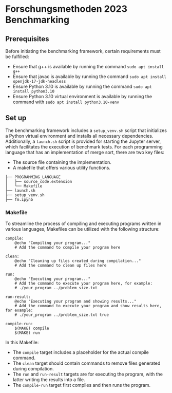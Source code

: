 # Forschungsmethoden 2023 Benchmarking

## Prerequisites

Before initiating the benchmarking framework, certain requirements must be fulfilled:
- Ensure that g++ is available by running the command `sudo apt install g++`
- Ensure that javac is available by running the command `sudo apt install openjdk-17-jdk-headless`
- Ensure Python 3.10 is available by running the command `sudo apt install python3.10`
- Ensure Python 3.10 virtual environment is available by running the command with `sudo apt install python3.10-venv`

## Set up
The benchmarking framework includes a `setup_venv.sh` script that initializes a Python virtual environment and installs all necessary dependencies. 
Additionally, a `launch.sh` script is provided for starting the Jupyter server, which facilitates the execution of benchmark tests.
For each programming language that has an implementation of merge sort, there are two key files:
- The source file containing the implementation.
- A makefile that offers various utility functions.

```
├── PROGRAMMING_LANGUAGE
│   ├── source_code.extension
│   └── Makefile
├── launch.sh
├── setup_venv.sh
├── fm.ipynb
```

### Makefile
To streamline the process of compiling and executing programs written in various languages, Makefiles can be utilized with the following structure:

```
compile:
	@echo "Compiling your program..."
	# Add the command to compile your program here

clean:
	@echo "Cleaning up files created during compilation..."
	# Add the command to clean up files here

run:
	@echo "Executing your program..."
	# Add the command to execute your program here, for example:
	# ./your_program ../problem_size.txt

run-result:
	@echo "Executing your program and showing results..."
	# Add the command to execute your program and show results here, for example:
	# ./your_program ../problem_size.txt true

compile-run: 
	$(MAKE) compile
	$(MAKE) run
```

In this Makefile:
- The `compile` target includes a placeholder for the actual compile command.
- The `clean` target should contain commands to remove files generated during compilation.
- The `run` and `run-result` targets are for executing the program, with the latter writing the results into a file.
- The `compile-run` target first compiles and then runs the program.